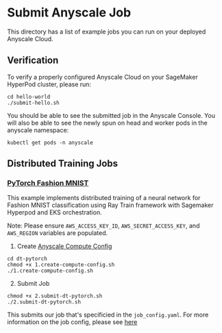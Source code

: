 # Submit Anyscale Job

This directory has a list of example jobs you can run on your deployed Anyscale Cloud.

## Verification
To verify a properly configured Anyscale Cloud on your SageMaker HyperPod cluster, please run:
```
cd hello-world
./submit-hello.sh
```

You should be able to see the submitted job in the Anyscale Console. You will also be able to see the newly spun on head and worker pods in the anyscale namespace:
```
kubectl get pods -n anyscale
```

## Distributed Training Jobs

### [PyTorch Fashion MNIST](https://docs.pytorch.org/vision/stable/generated/torchvision.datasets.FashionMNIST.html)
This example implements distributed training of a neural network for Fashion MNIST classification using Ray Train framework with Sagemaker Hyperpod and EKS orchestration.

Note: Please ensure `AWS_ACCESS_KEY_ID`, `AWS_SECRET_ACCESS_KEY`, and `AWS_REGION` variables are populated.

1. Create [Anyscale Compute Config](https://docs.anyscale.com/configuration/compute/overview/)
```
cd dt-pytorch
chmod +x 1.create-compute-config.sh
./1.create-compute-config.sh
```

2. Submit Job
```
chmod +x 2.submit-dt-pytorch.sh
./2.submit-dt-pytorch.sh
```

This submits our job that's specificied in the `job_config.yaml`. For more information on the job config, please see [here](https://docs.anyscale.com/reference/job-api#jobconfig)

 
